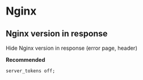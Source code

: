 # Nginx

## Nginx version in response

Hide Nginx version in response (error page, header)

**Recommended**

```nginx
server_tokens off;
```
